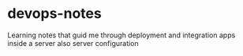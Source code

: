 # devops-notes
Learning notes that guid me through deployment and integration apps inside a server also server configuration
